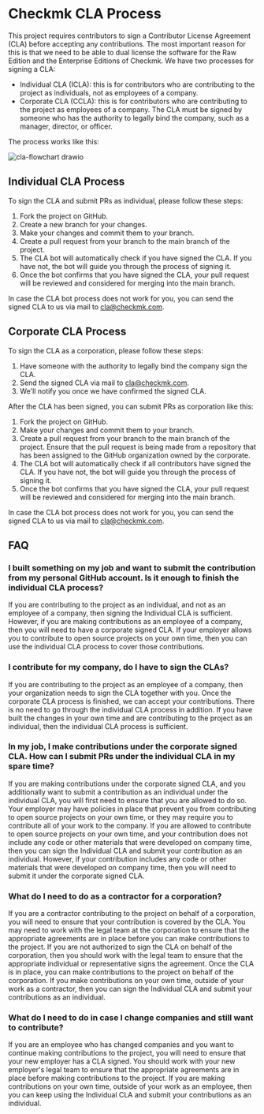 # Checkmk CLA Process

This project requires contributors to sign a Contributor License Agreement (CLA) before accepting any contributions. The most important reason for this is that we need to be able to dual license the software for the Raw Edition and the Enterprise Editions of Checkmk.
We have two processes for signing a CLA:
- Individual CLA (ICLA): this is for contributors who are contributing to the project as individuals, not as employees of a company.
- Corporate CLA (CCLA): this is for contributors who are contributing to the project as employees of a company. The CLA must be signed by someone who has the authority to legally bind the company, such as a manager, director, or officer.

The process works like this:

![cla-flowchart drawio](https://user-images.githubusercontent.com/129958627/233366886-ddb757c2-df4e-44ff-a565-a91641fdfd6e.png)

## Individual CLA Process

To sign the CLA and submit PRs as individual, please follow these steps:
1. Fork the project on GitHub.
2. Create a new branch for your changes.
3. Make your changes and commit them to your branch.
4. Create a pull request from your branch to the main branch of the project.
5. The CLA bot will automatically check if you have signed the CLA. If you have not, the bot will guide you through the process of signing it.
6. Once the bot confirms that you have signed the CLA, your pull request will be reviewed and considered for merging into the main branch.

In case the CLA bot process does not work for you, you can send the signed CLA to us via mail to cla@checkmk.com.

## Corporate CLA Process

To sign the CLA as a corporation, please follow these steps:
1. Have someone with the authority to legally bind the company sign the CLA.
2. Send the signed CLA via mail to cla@checkmk.com.
3. We'll notify you once we have confirmed the signed CLA.

After the CLA has been signed, you can submit PRs as corporation like this:
1. Fork the project on GitHub.
2. Make your changes and commit them to your branch.
3. Create a pull request from your branch to the main branch of the project. Ensure that the pull request is being made from a repository that has been assigned to the GitHub organization owned by the corporate.
4. The CLA bot will automatically check if all contributors have signed the CLA. If you have not, the bot will guide you through the process of signing it.
5. Once the bot confirms that you have signed the CLA, your pull request will be reviewed and considered for merging into the main branch.

In case the CLA bot process does not work for you, you can send the signed CLA to us via mail to cla@checkmk.com.

## FAQ

### I built something on my job and want to submit the contribution from my personal GitHub account. Is it enough to finish the individual CLA process?
If you are contributing to the project as an individual, and not as an employee of a company, then signing the Individual CLA is sufficient. However, if you are making contributions as an employee of a company, then you will need to have a corporate signed CLA. If your employer allows you to contribute to open source projects on your own time, then you can use the individual CLA process to cover those contributions.

### I contribute for my company, do I have to sign the CLAs?
If you are contributing to the project as an employee of a company, then your organization needs to sign the CLA together with you. Once the corporate CLA process is finished, we can accept your contributions. There is no need to go through the individual CLA process in addition.
If you have built the changes in your own time and are contributing to the project as an individual, then the individual CLA process is sufficient.

### In my job, I make contributions under the corporate signed CLA. How can I submit PRs under the individual CLA in my spare time?
If you are making contributions under the corporate signed CLA, and you additionally want to submit a contribution as an individual under the individual CLA, you will first need to ensure that you are allowed to do so. Your employer may have policies in place that prevent you from contributing to open source projects on your own time, or they may require you to contribute all of your work to the company.
If you are allowed to contribute to open source projects on your own time, and your contribution does not include any code or other materials that were developed on company time, then you can sign the Individual CLA and submit your contribution as an individual. However, if your contribution includes any code or other materials that were developed on company time, then you will need to submit it under the corporate signed CLA.

### What do I need to do as a contractor for a corporation?
If you are a contractor contributing to the project on behalf of a corporation, you will need to ensure that your contribution is covered by the CLA.
You may need to work with the legal team at the corporation to ensure that the appropriate agreements are in place before you can make contributions to the project. If you are not authorized to sign the CLA on behalf of the corporation, then you should work with the legal team to ensure that the appropriate individual or representative signs the agreement. Once the CLA is in place, you can make contributions to the project on behalf of the corporation.
If you make contributions on your own time, outside of your work as a contractor, then you can sign the Individual CLA and submit your contributions as an individual.

### What do I need to do in case I change companies and still want to contribute?
If you are an employee who has changed companies and you want to continue making contributions to the project, you will need to ensure that your new employer has a CLA signed. You should work with your new employer's legal team to ensure that the appropriate agreements are in place before making contributions to the project.
If you are making contributions on your own time, outside of your work as an employee, then you can keep using the Individual CLA and submit your contributions as an individual.
